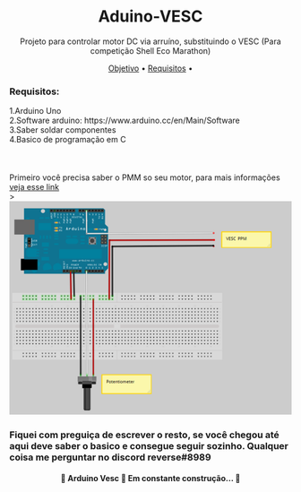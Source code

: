 <h1 align="center">Aduino-VESC</h1>
<p align="center">Projeto para controlar motor DC via arruíno, substituindo o VESC (Para competição Shell Eco Marathon)</p>

<p align="center">
 <a href="#objetivo">Objetivo</a> •
 <a href="#requisitos">Requisitos</a> • 

</p>

<h3 align="left">Requisitos:</h3>
1.Arduino Uno <br>
2.Software arduino: https://www.arduino.cc/en/Main/Software <br>
3.Saber soldar componentes <br>
4.Basico de programação em C <br>
<br><br><br>
Primeiro você precisa saber o PMM so seu motor, para mais informações <a href="https://oscarliang.com/pwm-ppm-difference-conversion/">veja esse link</a>
<br>><br>
<img src="diagrama.png">

<h3 align="left">Fiquei com preguiça de escrever o resto, se você chegou até aqui deve saber o basico e consegue seguir sozinho. Qualquer coisa me perguntar no discord <b>reverse#8989</h3>


<h4 align="center"> 
	🚧  Arduino Vesc 🚀 Em constante construção...  🚧
</h4>
